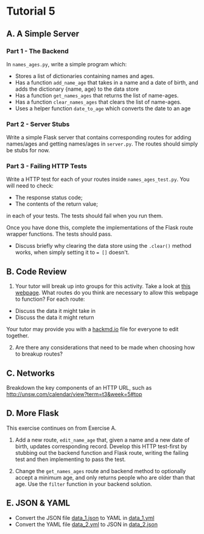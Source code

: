 # Tutorial 5

## A. A Simple Server

### Part 1 - The Backend

In `names_ages.py`, write a simple program which:
* Stores a list of dictionaries containing names and ages.
* Has a function `add_name_age` that takes in a name and a date of birth, and adds the dictionary {name, age} to the data store
* Has a function `get_names_ages` that returns the list of name-ages.
* Has a function `clear_names_ages` that clears the list of name-ages.
* Uses a helper function `date_to_age` which converts the date to an age

### Part 2 - Server Stubs

Write a simple Flask server that contains corresponding routes for adding names/ages and getting names/ages in `server.py`. The routes should simply be stubs for now.

### Part 3 - Failing HTTP Tests

Write a HTTP test for each of your routes inside `names_ages_test.py`. You will need to check:
* The response status code;
* The contents of the return value;

in each of your tests. The tests should fail when you run them.

Once you have done this, complete the implementations of the Flask route wrapper functions. The tests should pass.

* Discuss briefly why clearing the data store using the `.clear()` method works, when simply setting it to `= []` doesn't.

## B. Code Review

1. Your tutor will break up into groups for this activity. Take a look at [this webpage](https://www.youtube.com/watch?v=GfL5zOhpB14). What routes do you think are necessary to allow this webpage to function? For each route:
 * Discuss the data it might take in
 * Discuss the data it might return

Your tutor may provide you with a [hackmd.io](https://hackmd.io) file for everyone to edit together.

2. Are there any considerations that need to be made when choosing how to breakup routes?

## C. Networks

Breakdown the key components of an HTTP URL, such as http://unsw.com/calendar/view?term=t3&week=5#top

## D. More Flask

This exercise continues on from Exercise A.

1. Add a new route, `edit_name_age` that, given a name and a new date of birth, updates corresponding record. Develop this HTTP test-first by stubbing out the backend function and Flask route, writing the failing test and then implementing to pass the test.

2. Change the `get_names_ages` route and backend method to optionally accept a minimum age, and only returns people who are older than that age. Use the `filter` function in your backend solution.

## E. JSON & YAML

* Convert the JSON file [data_1.json](data_1.json) to YAML in [data_1.yml](data_1.yml)
* Convert the YAML file [data_2.yml](data_2.yml) to JSON in [data_2.json](data_2.json)
